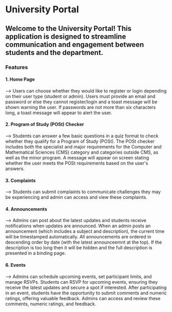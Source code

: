 # University Portal

## Welcome to the University Portal! This application is designed to streamline communication and engagement between students and the department.

### Features

#### 1. Home Page

--> Users can choose whether they would like to register or login depending on their user type (student or admin).
    Users must provide an email and password or else they cannot register/login and a toast message will be shown warning the user.
    If passwords are not more than six characters long, a toast message will appear to alert the user.

#### 2. Program of Study (POSt) Checker

--> Students can answer a few basic questions in a quiz format to check whether they qualify for a Program of Study (POSt).
    The POSt checker includes both the specialist and major requirements for the Computer and Mathematical Sciences (CMS) category and categories outside CMS, as well as the minor program.
    A message will appear on screen stating whether the user meets the POSt requirements based on the user's answers.

#### 3. Complaints

--> Students can submit complaints to communicate challenges they may be experiencing and admin can access and view these complaints. 

#### 4. Announcements

--> Admins can post about the latest updates and students receive notifications when updates are announced.
    When an admin posts an announcement (which includes a subject and description), the current time will be timestamped automatically. All announcements are ordered in descending order by date (with the latest announceemnt at the top).
    If the description is too long then it will be hidden and the full description is presented in a binding page.

#### 6. Events  
--> Admins can schedule upcoming events, set participant limits, and manage RSVPs.
    Students can RSVP for upcoming events, ensuring they receive the latest updates and secure a spot if interested.
    After participating in an event, students have the opportunity to submit comments and numeric ratings, offering valuable feedback.
    Admins can access and review these comments, numeric ratings, and feedback.
